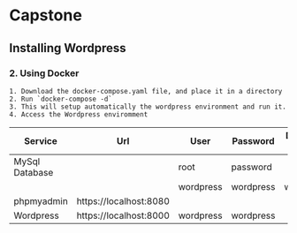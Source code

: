# Capstone 

## Installing Wordpress

### 2. Using Docker
    1. Download the docker-compose.yaml file, and place it in a directory
    2. Run `docker-compose -d`
    3. This will setup automatically the wordpress environment and run it.
    4. Access the Wordpress enviromment
|Service|Url|User|Password|Database Name|
|--------------|----------|-----|--------|-----|
|MySql Database||root|password||
|||wordpress|wordpress|wordpress|
|phpmyadmin|https://localhost:8080||||
|Wordpress|https://localhost:8000|wordpress|wordpress||
       
